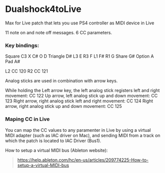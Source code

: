 # Dualshock4toLive
Max for Live patch that lets you use PS4 controller as MIDI device in Live

11 note on and note off messages. 6 CC parameters.

### Key bindings:
Square	  	C3
X		      	C#
O		    	  D
Triangle		D#
L3		    	E
R3		    	F
L1		    	F#
R1		    	G
Share	    	G#
Option	   	A
Pad		    	A#

L2	    		CC 120
R2		    	CC 121

Analog sticks are used in combination with arrow keys.

While holding the Left arrow key, the left analog stick registers left and right movement:  CC 122
Up arrow, left analog stick up and down movement:                                           CC 123
Right arrow, right analog stick left and right movement:                                    CC 124
Right arrow, right analog stick up and down movement:                                       CC 125

### Maping CC in Live
You can map the CC values to any paramenter in Live by using a virtual MIDI adapter (such as IAC driver on Mac), and sending MIDI from a track on which the patch is located to IAC Driver (Bus1).

How to setup a virtual MIDI bus (Ableton website):
> https://help.ableton.com/hc/en-us/articles/209774225-How-to-setup-a-virtual-MIDI-bus
